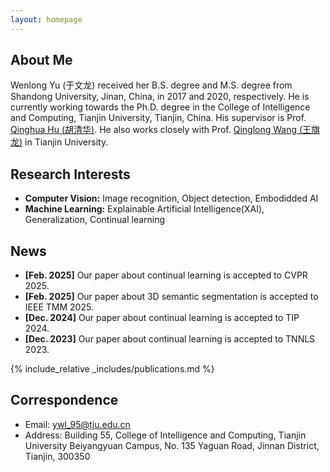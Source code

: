 ```yaml
---
layout: homepage
---
```


## About Me
Wenlong Yu (于文龙) received her B.S. degree and M.S. degree from Shandong University, Jinan, China, in 2017 and 2020, respectively. He is currently working towards the Ph.D. degree in the College of Intelligence and Computing, Tianjin University, Tianjin, China. His supervisor is Prof. [Qinghua Hu (胡清华)](https://cic.tju.edu.cn/faculty/huqinghua/index.html). He also works closely with Prof. [Qinglong Wang (王旗龙)](https://csqlwang.github.io/homepage/) in Tianjin University. 

## Research Interests

- **Computer Vision:** Image recognition, Object detection, Embodidded AI
- **Machine Learning:** Explainable Artificial Intelligence(XAI), Generalization, Continual learning

## News
- **[Feb. 2025]** Our paper about continual learning is accepted to CVPR 2025.
- **[Feb. 2025]** Our paper about 3D semantic segmentation is accepted to IEEE TMM 2025.
- **[Dec. 2024]** Our paper about continual learning is accepted to TIP 2024.
- **[Dec. 2023]** Our paper about continual learning is accepted to TNNLS 2023.

{% include_relative _includes/publications.md %}

## Correspondence
- Email: ywl_95@tju.edu.cn
- Address: Building 55, College of Intelligence and Computing, Tianjin University Beiyangyuan Campus, No. 135 Yaguan Road, Jinnan District, Tianjin, 300350 
